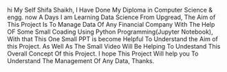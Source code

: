 hi My Self Shifa Shaikh,
I Have Done My Diploma in Computer Science & engg.
now A Days I am Learning Data Science From Upgread, 
The Aim of This Project Is To Manage Data Of Any Financial Company With The Help OF Some Small Coading Using Python Programming(Jupyter Notebook),
With that This One Small PPT is become Helpful To Understand the Aim of this Project.
As Well As The Small Video Will Be Helping To Undestand This Overall Concept Of this Project.
I hope This Project Will help you To Understand The Management Of Any Data,
Thanks.
